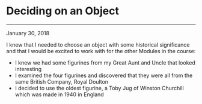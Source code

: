 # Deciding on an Object
---

January 30, 2018

I knew that I needed to choose an object with some historical significance and that I would be excited to work with for the other Modules in the course:

- I knew we had some figurines from my Great Aunt and Uncle that looked interesting
- I examined the four figurines and discovered that they were all from the same British Company, Royal Doulton
- I decided to use the oldest figurine, a Toby Jug of Winston Churchill which was made in 1940 in England